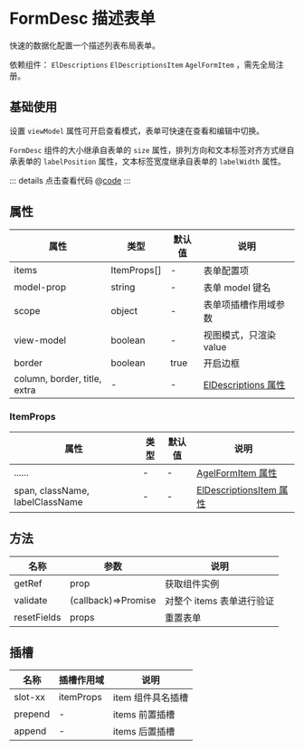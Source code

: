 # FormDesc 描述表单

快速的数据化配置一个描述列表布局表单。

依赖组件： `ElDescriptions` `ElDescriptionsItem` `AgelFormItem` ，需先全局注册。


## 基础使用

设置 `viewModel` 属性可开启查看模式，表单可快速在查看和编辑中切换。

`FormDesc` 组件的大小继承自表单的 `size` 属性，排列方向和文本标签对齐方式继自承表单的 `labelPosition` 属性，文本标签宽度继承自表单的 `labelWidth` 属性。

<ClientOnly><formDesc/></ClientOnly>

::: details 点击查看代码
@[code](@example/formDesc.vue)
:::

## 属性

| 属性 | 类型  | 默认值 | 说明  
| --- | ---   | ---   | --- 
| items | ItemProps[] | - | 表单配置项 
| model-prop | string | - | 表单 model 键名 
| scope | object | - | 表单项插槽作用域参数 
| view-model | boolean | - | 视图模式，只渲染 value
| border | boolean | true | 开启边框
| column, border, title, extra | -  | - | [ElDescriptions 属性](https://element-plus.gitee.io/zh-CN/component/descriptions.html#descriptions-%E5%B1%9E%E6%80%A7)

### ItemProps

| 属性 | 类型  | 默认值 | 说明  
| --- | ---   | ---   | --- 
| ...... | -    | - | [AgelFormItem 属性](/component/formItem.html#属性)
| span, className, labelClassName | -   |-|  [ElDescriptionsItem 属性](https://element-plus.gitee.io/zh-CN/component/descriptions.html#descriptions-item-%E5%B1%9E%E6%80%A7) |

## 方法

| 名称            | 参数  |   说明                                   | 
| -----------    | ------- | -----------------------------  |
| getRef    | prop  |  获取组件实例        |
| validate  | (callback)=>Promise  | 对整个 items 表单进行验证        |
| resetFields | props | 重置表单

## 插槽

| 名称            | 插槽作用域|   说明                                   | 
| -----------    |   ------- | -----------------------------  |
| slot-xx        | itemProps |  item 组件具名插槽           | 
| prepend        | - |   items 前置插槽           |
| append         | - |   items 后置插槽            |